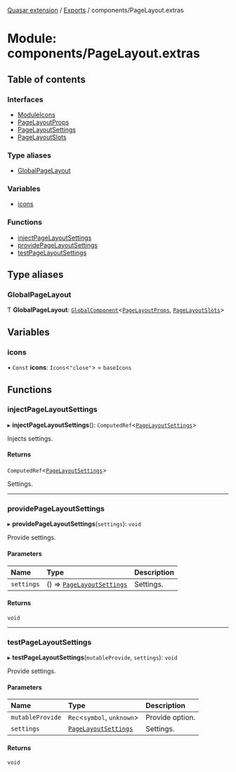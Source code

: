[Quasar extension](../index.md) / [Exports](../modules.md) / components/PageLayout.extras

# Module: components/PageLayout.extras

## Table of contents

### Interfaces

- [ModuleIcons](../interfaces/components_PageLayout_extras.ModuleIcons.md)
- [PageLayoutProps](../interfaces/components_PageLayout_extras.PageLayoutProps.md)
- [PageLayoutSettings](../interfaces/components_PageLayout_extras.PageLayoutSettings.md)
- [PageLayoutSlots](../interfaces/components_PageLayout_extras.PageLayoutSlots.md)

### Type aliases

- [GlobalPageLayout](components_PageLayout_extras.md#globalpagelayout)

### Variables

- [icons](components_PageLayout_extras.md#icons)

### Functions

- [injectPageLayoutSettings](components_PageLayout_extras.md#injectpagelayoutsettings)
- [providePageLayoutSettings](components_PageLayout_extras.md#providepagelayoutsettings)
- [testPageLayoutSettings](components_PageLayout_extras.md#testpagelayoutsettings)

## Type aliases

### GlobalPageLayout

Ƭ **GlobalPageLayout**: [`GlobalComponent`](../interfaces/components_api.GlobalComponent.md)<[`PageLayoutProps`](../interfaces/components_PageLayout_extras.PageLayoutProps.md), [`PageLayoutSlots`](../interfaces/components_PageLayout_extras.PageLayoutSlots.md)\>

## Variables

### icons

• `Const` **icons**: `Icons`<``"close"``\> = `baseIcons`

## Functions

### injectPageLayoutSettings

▸ **injectPageLayoutSettings**(): `ComputedRef`<[`PageLayoutSettings`](../interfaces/components_PageLayout_extras.PageLayoutSettings.md)\>

Injects settings.

#### Returns

`ComputedRef`<[`PageLayoutSettings`](../interfaces/components_PageLayout_extras.PageLayoutSettings.md)\>

Settings.

___

### providePageLayoutSettings

▸ **providePageLayoutSettings**(`settings`): `void`

Provide settings.

#### Parameters

| Name | Type | Description |
| :------ | :------ | :------ |
| `settings` | () => [`PageLayoutSettings`](../interfaces/components_PageLayout_extras.PageLayoutSettings.md) | Settings. |

#### Returns

`void`

___

### testPageLayoutSettings

▸ **testPageLayoutSettings**(`mutableProvide`, `settings`): `void`

Provide settings.

#### Parameters

| Name | Type | Description |
| :------ | :------ | :------ |
| `mutableProvide` | `Rec`<`symbol`, `unknown`\> | Provide option. |
| `settings` | [`PageLayoutSettings`](../interfaces/components_PageLayout_extras.PageLayoutSettings.md) | Settings. |

#### Returns

`void`
